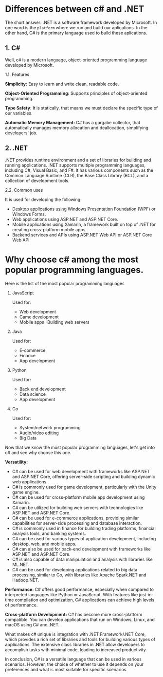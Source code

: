 # Differences between c# and .NET
  
The short answer: .NET is a software framework developed by Microsoft. In one word is the `platform` where we run and build our aplications. In the other hand, C# is the primary language used to build these aplications.

## 1. C#
Well, c# is a modern language, object-oriented programming language developed by Microsoft.

1.1. Features

**Simplicity:** Easy to learn and write clean, readable code.

**Object-Oriented Programming:** Supports principles of object-oriented programming.

**Type Safety:** It is statically, that means we must declare the specific type of our variables. 

**Automatic Memory Management:** C# has a gargabe collector, that automatically manages memory allocation and deallocation, simplifying developers' job. 

## 2. .NET

.NET provides runtime environment and a set of libraries for building and running applications. .NET supports multiple programming languages, including C#, Visual Basic, and F#. It has various components such as the Common Language Runtime (CLR), the Base Class Library (BCL), and a collection of development tools.

2.2. Common uses

It is used for developing the following:
- Desktop applications using Windows Presentation Foundation (WPF) or Windows Forms.
- Web applications using ASP.NET and ASP.NET Core.
- Mobile applications using Xamarin, a framework built on top of .NET for creating cross-platform mobile apps.
- Backend services and APIs using ASP.NET Web API or ASP.NET Core Web API

# Why choose c# among the most popular programming languages.
  Here is the list of the most popular programming languages
  1. JavaScript

     Used for:
     - Web development
     - Game development
     - Mobile apps
     -Building web servers
  3. Java

     Used for:
     - E-commerce
     - Finance
     - App development
  4. Python

     Used for:
     - Back end development
     - Data science
     - App development     
  6. Go

      Used for:
     - System/network programming
     - Audio/video editing
     - Big Data 

Now that we know the most popular programming languages, let's get into c# and see why choose this one.

**Versatility:**
- C# can be used for web development with frameworks like ASP.NET and ASP.NET Core, offering server-side scripting and building dynamic web applications.
- C# is commonly used for game development, particularly with the Unity game engine.
- C# can be used for cross-platform mobile app development using Xamarin.
- C# can be utilized for building web servers with technologies like ASP.NET and ASP.NET Core.
- C# can be used for e-commerce applications, providing similar capabilities for server-side processing and database interaction.
- C# is commonly used in finance for building trading platforms, financial analysis tools, and banking systems.
- C# can be used for various types of application development, including desktop, web, and mobile apps.
- C# can also be used for back-end development with frameworks like ASP.NET and ASP.NET Core.
- C# is also capable of data manipulation and analysis with libraries like ML.NET.
- C# can be used for developing applications related to big data processing, similar to Go, with libraries like Apache Spark.NET and Hadoop.NET.

**Performance:** C# offers good performance, especially when compared to interpreted languages like Python or JavaScript. With features like just-in-time compilation and optimization, C# applications can achieve high levels of performance.

**Cross-platform Development:** C# has become more cross-platform compatible. You can develop applications that run on Windows, Linux, and macOS using C# and .NET.

What makes c# unique is integration with .NET Framework/.NET Core, which provides a rich set of libraries and tools for building various types of applications. The extensive class libraries in .NET allow developers to accomplish tasks with minimal code, leading to increased productivity.

In conclusion, C# is a versatile language that can be used in various scenarios. However, the choice of whether to use it depends on your preferences and what is most suitable for specific scenarios.

